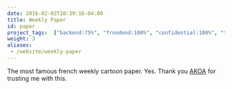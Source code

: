 ```yaml
---
date: 2016-02-02T20:39:16-04:00
title: Weekly Paper
id: paper
project_tags:  ["backend:75%", "frondend:100%", "confidential:100%", "test:50%"]
weight: 3
aliases:
 - /website/weekly-paper
---
```


The most famous french weekly cartoon paper. Yes. Thank you [AKOA](https://www.akoa.fr/) for trusting me with this.

